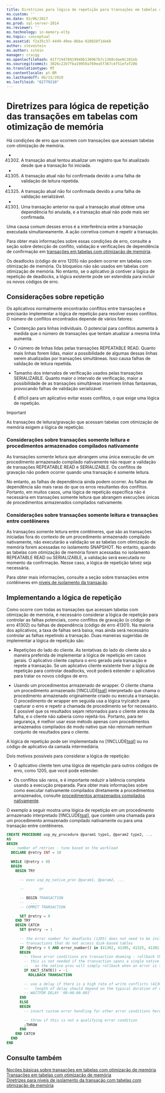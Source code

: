 ```yaml
---
title: Diretrizes para lógica de repetição para transações em tabelas com otimização de memória | Microsoft Docs
ms.custom: ''
ms.date: 03/06/2017
ms.prod: sql-server-2014
ms.reviewer: ''
ms.technology: in-memory-oltp
ms.topic: conceptual
ms.assetid: f2a35c37-4449-49ee-8bba-928028f1de66
author: stevestein
ms.author: sstein
manager: craigg
ms.openlocfilehash: 01f719470419940b130967b7c1360c4ae0c281eb
ms.sourcegitcommit: 3026c22b7fba19059a769ea5f367c4f51efaf286
ms.translationtype: MT
ms.contentlocale: pt-BR
ms.lasthandoff: 06/15/2019
ms.locfileid: "62779210"
---
```

# <a name="guidelines-for-retry-logic-for-transactions-on-memory-optimized-tables"></a>Diretrizes para lógica de repetição das transações em tabelas com otimização de memória
  Há condições de erro que ocorrem com transações que acessam tabelas com otimização de memória.  
  
-   41302. A transação atual tentou atualizar um registro que foi atualizado desde que a transação foi iniciada.  
  
-   41305. A transação atual não foi confirmada devido a uma falha de validação de leitura repetida.  
  
-   41325. A transação atual não foi confirmada devido a uma falha de validação serializável.  
  
-   41301. Uma transação anterior na qual a transação atual obteve uma dependência foi anulada, e a transação atual não pode mais ser confirmada.  
  
 Uma causa comum desses erros é a interferência entre a transação executada simultaneamente. A ação corretiva comum é repetir a transação.  
  
 Para obter mais informações sobre essas condições de erro, consulte a seção sobre detecção de conflito, validação e verificações de dependência de confirmação em [transações em tabelas com otimização de memória](../relational-databases/in-memory-oltp/memory-optimized-tables.md).  
  
 Os deadlocks (código de erro 1205) não podem ocorrer em tabelas com otimização de memória. Os bloqueios não são usados em tabelas com otimização de memória. No entanto, se o aplicativo já contiver a lógica de repetição de deadlocks, a lógica existente pode ser estendida para incluir os novos códigos de erro.  
  
## <a name="considerations-for-retrying"></a>Considerações sobre repetição  
 Os aplicativos normalmente encontrarão conflitos entre transações e precisarão implementar a lógica de repetição para resolver esses conflitos. O número de conflitos encontrados depende de vários fatores:  
  
-   Contenção para linhas individuais. O potencial para conflitos aumenta à medida que o número de transações que tentam atualizar a mesma linha aumenta.  
  
-   O número de linhas lidas pelas transações REPEATABLE READ. Quanto mais linhas forem lidas, maior a possibilidade de algumas dessas linhas serem atualizadas por transações simultâneas. Isso causa falhas de validação de leitura repetida.  
  
-   Tamanho dos intervalos de verificação usados pelas transações SERIALIZABLE. Quanto maior o intervalo de verificação, maior a possibilidade de as transações simultâneas inserirem linhas fantasmas, provocando falhas de validação serializável.  
  
     É difícil para um aplicativo evitar esses conflitos, o que exige uma lógica de repetição.  
  
> [!IMPORTANT]  
>  As transações de leitura/gravação que acessam tabelas com otimização de memória exigem a lógica de repetição.  
  
### <a name="considerations-for-read-only-transactions-and-natively-compiled-stored-procedures"></a>Considerações sobre transações somente leitura e procedimentos armazenados compilados nativamente  
 As transações somente leitura que abrangem uma única execução de um procedimento armazenado compilado nativamente não requer a validação de transações REPEATABLE READ e SERIALIZABLE. Os conflitos de gravação não podem ocorrer quando uma transação é somente leitura.  
  
 No entanto, as falhas de dependência ainda podem ocorrer. As falhas de dependência são mais raras do que os erros resultantes dos conflitos. Portanto, em muitos casos, uma lógica de repetição específica não é necessária em transações somente leitura que abrangem execuções únicas de procedimentos armazenados compilados nativamente.  
  
### <a name="considerations-for-read-only-transactions-and-cross-container-transactions"></a>Considerações sobre transações somente leitura e transações entre contêineres  
 As transações somente leitura entre contêineres, que são as transações iniciadas fora do contexto de um procedimento armazenado compilado nativamente, não executarão a validação se as tabelas com otimização de memória forem acessadas no isolamento SNAPSHOT. No entanto, quando as tabelas com otimização de memória forem acessadas no isolamento REPEATABLE READ ou SERIALIZABLE, a validação será executada no momento da confirmação. Nesse caso, a lógica de repetição talvez seja necessária.  
  
 Para obter mais informações, consulte a seção sobre transações entre contêineres em [níveis de isolamento da transação](../../2014/database-engine/transaction-isolation-levels.md).  
  
## <a name="implementing-retry-logic"></a>Implementando a lógica de repetição  
 Como ocorre com todas as transações que acessam tabelas com otimização de memória, é necessário considerar a lógica de repetição para controlar as falhas potenciais, como conflitos de gravação (o código de erro 41302) ou falhas de dependência (código de erro 41301). Na maioria dos aplicativos, a taxa de falhas será baixa, mas ainda será necessário controlar as falhas repetindo a transação. Duas maneiras sugeridas de implementar a lógica de repetição são:  
  
-   Repetições do lado do cliente. As tentativas do lado do cliente são a maneira preferida de implementar a lógica de repetição em casos gerais. O aplicativo cliente captura o erro gerado pela transação e repete a transação. Se um aplicativo cliente existente tiver a lógica de repetição para controlar deadlocks, você poderá estender o aplicativo para tratar os novos códigos de erro.  
  
-   Usando um procedimentos armazenado de wrapper. O cliente chama um procedimento armazenado [!INCLUDE[tsql](../includes/tsql-md.md)] interpretado que chama o procedimento armazenado originalmente criado ou executa a transação. O procedimento de wrapper em seguida usa a lógica try/catch para capturar o erro e repetir a chamada de procedimento se for necessário. É possível que os resultados sejam retornados para o cliente antes da falha, e o cliente não saberia como rejeitá-los. Portanto, para ter segurança, é melhor usar esse método apenas com procedimentos armazenados compilados de modo nativo que não retornam nenhum conjunto de resultados para o cliente.  
  
 A lógica de repetição pode ser implementada no [!INCLUDE[tsql](../includes/tsql-md.md)] ou no código de aplicativo da camada intermediária.  
  
 Dois motivos possíveis para considerar a lógica de repetição:  
  
-   O aplicativo cliente tem uma lógica de repetição para outros códigos de erro, como 1205, que você pode estender.  
  
-   Os conflitos são raros, e é importante reduzir a latência completa usando a execução preparada. Para obter mais informações sobre como executar nativamente compilados diretamente a procedimentos armazenados, consulte [procedimentos armazenados compilados nativamente](../relational-databases/in-memory-oltp/natively-compiled-stored-procedures.md).  
  
 O exemplo a seguir mostra uma lógica de repetição em um procedimento armazenado interpretado [!INCLUDE[tsql](../includes/tsql-md.md)], que contém uma chamada para um procedimento armazenado compilado nativamente ou para uma transação entre contêineres.  
  
```sql  
CREATE PROCEDURE usp_my_procedure @param1 type1, @param2 type2, ...  
AS  
BEGIN  
  -- number of retries - tune based on the workload  
  DECLARE @retry INT = 10  
  
  WHILE (@retry > 0)  
  BEGIN  
    BEGIN TRY  
  
      -- exec usp_my_native_proc @param1, @param2, ...  
  
      --       or  
  
      -- BEGIN TRANSACTION  
      --   ...  
      -- COMMIT TRANSACTION  
  
      SET @retry = 0  
    END TRY  
    BEGIN CATCH  
      SET @retry -= 1  
  
      -- the error number for deadlocks (1205) does not need to be included for   
      -- transactions that do not access disk-based tables  
      IF (@retry > 0 AND error_number() in (41302, 41305, 41325, 41301, 1205))  
      BEGIN  
        -- these error conditions are transaction dooming - rollback the transaction  
        -- this is not needed if the transaction spans a single native proc execution  
        --   as the native proc will simply rollback when an error is thrown   
        IF XACT_STATE() = -1  
          ROLLBACK TRANSACTION  
  
        -- use a delay if there is a high rate of write conflicts (41302)  
        --   length of delay should depend on the typical duration of conflicting transactions  
        -- WAITFOR DELAY '00:00:00.001'  
      END  
      ELSE  
      BEGIN  
        -- insert custom error handling for other error conditions here  
  
        -- throw if this is not a qualifying error condition  
        ;THROW  
      END  
    END CATCH  
  END  
END  
```  
  
## <a name="see-also"></a>Consulte também  
 [Noções básicas sobre transações em tabelas com otimização de memória](../../2014/database-engine/understanding-transactions-on-memory-optimized-tables.md)   
 [Transações em tabelas com otimização de memória](../relational-databases/in-memory-oltp/memory-optimized-tables.md)   
 [Diretrizes para níveis de isolamento da transação com tabelas com otimização de memória](../../2014/database-engine/guidelines-for-transaction-isolation-levels-with-memory-optimized-tables.md)  
  
  

